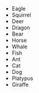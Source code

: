 * Eagle
* Squirrel
* Deer
* Dragon
* Bear
* Horse
* Whale
* Fish
* Ant
* Cat
* Dog
* Platypus
* Giraffe
